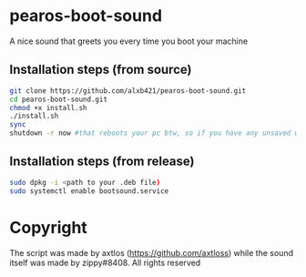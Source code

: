 # pearos-boot-sound
A nice sound that greets you every time you boot your machine
## Installation steps (from source)
```sh
git clone https://github.com/alxb421/pearos-boot-sound.git
cd pearos-boot-sound.git
chmod +x install.sh
./install.sh
sync
shutdown -r now #that reboots your pc btw, so if you have any unsaved work, well...
```
## Installation steps (from release)
```sh
sudo dpkg -i <path to your .deb file)
sudo systemctl enable bootsound.service
```


# Copyright
The script was made by axtlos (https://github.com/axtloss) while the sound itself was made by zippy#8408. All rights reserved
